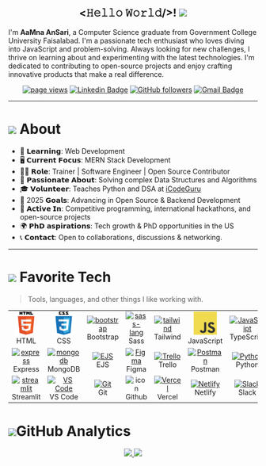 <!-- <h2 align="center"> Hi &lt;𝚌𝚘𝚍𝚎𝚛𝚜/&gt;! <img src="https://raw.githubusercontent.com/ABSphreak/ABSphreak/master/gifs/Hi.gif" width="30px"> </h2> -->
<h2 align="center"> &lt;𝙷𝚎𝚕𝚕𝚘 𝚆𝚘𝚛𝚕𝚍/&gt;! <img src="https://github.com/TheDudeThatCode/TheDudeThatCode/blob/master/Assets/Earth.gif" width="34px"> </h2>


I'm **AaMna AnSari**, a Computer Science graduate from Government College University Faisalabad. I'm a passionate tech enthusiast who loves diving into JavaScript and problem-solving. Always looking for new challenges, I thrive on learning about and experimenting with the latest technologies. I'm dedicated to contributing to open-source projects and enjoy crafting innovative products that make a real difference.

<div align="center">

[![page views](https://komarev.com/ghpvc/?username=aamna-ansari&color=ff3377)](https://github.com/aamna-ansari/)
[![Linkedin Badge](https://img.shields.io/badge/-aamnansari-blue?style=flat-square&logo=Linkedin&logoColor=white&link=https://www.linkedin.com/in/aamnansari/)](https://www.linkedin.com/in/aamnansari/)
[![GitHub followers](https://img.shields.io/github/followers/aamna-ansari?label=Follow&style=social)](https://github.com/aamna-ansari/)
[![Gmail Badge](https://img.shields.io/badge/-theaamnansari@gmail.com-c14438?style=flat-square&logo=Gmail&logoColor=white&link=mailto:theaamnansari@gmail.com)](mailto:theaamnansari@gmail.com)
<!--[![LeetCode Solved Problems](https://img.shields.io/badge/dynamic/json?style=flat-square&labelColor=black&color=%23ffa116&label=Solved&query=solved&url=https%3A%2F%2Fleetcode-badge.vercel.app%2Fapi%2Fusers%2Faamna-ansari&logo=leetcode&logoColor=yellow)](https://leetcode.com/u/aamna-ansari/) -->

</div>

---
     
<!-- <h1 align="left"> <img src="https://user-images.githubusercontent.com/74038190/216649417-9acc58df-9186-4132-ad43-819a57babb67.gif" width="50px"> About </h1> -->
 <h1 align="left"> <img src="https://media.giphy.com/media/ObNTw8Uzwy6KQ/giphy.gif" width="34px"> About </h1> 
<!-- <h1 align="left"> <img src="https://user-images.githubusercontent.com/74038190/216656959-bdd9b5f2-9fc8-438e-bbf3-3674c39ec746.gif" width="60px"> About </h1> -->
  
- 📘  𝗟𝗲𝗮𝗿𝗻𝗶𝗻𝗴: Web Development
- 🖥️ 𝗖𝘂𝗿𝗿𝗲𝗻𝘁 𝗙𝗼𝗰𝘂𝘀: MERN Stack Development
- 👨‍🏫 𝗥𝗼𝗹𝗲: Trainer | Software Engineer | Open Source Contributor
- 🧠 𝗣𝗮𝘀𝘀𝗶𝗼𝗻𝗮𝘁𝗲 𝗔𝗯𝗼𝘂𝘁: Solving complex Data Structures and Algorithms
- 🎓 𝗩𝗼𝗹𝘂𝗻𝘁𝗲𝗲𝗿: Teaches Python and DSA at <a href="https://www.icode.guru" target="_blank">iCodeGuru</a>
- 🥅 2025 𝗚𝗼𝗮𝗹𝘀: Advancing in Open Source & Backend Development
- 🚀 𝗔𝗰𝘁𝗶𝘃𝗲 𝗜𝗻: Competitive programming, international hackathons, and open-source projects
- 🌍 𝗣𝗵𝗗 𝗮𝘀𝗽𝗶𝗿𝗮𝘁𝗶𝗼𝗻𝘀: Tech growth & PhD opportunities in the US
- 📞 𝗖𝗼𝗻𝘁𝗮𝗰𝘁: Open to collaborations, discussions & networking.
--- 
<h1 align="left"> <img src="https://user-images.githubusercontent.com/74038190/212284087-bbe7e430-757e-4901-90bf-4cd2ce3e1852.gif" width="34px"> Favorite Tech</h1>

> Tools, languages, and other things I like working with.

<table>
  <tr>
    <td align="center" width="96">
      <a href="#macropower-tech"> <img src="https://raw.githubusercontent.com/devicons/devicon/master/icons/html5/html5-original-wordmark.svg" alt="html5" width="48" height="48" />
      </a>
      <br>HTML
    </td>
    <td align="center" width="96">
      <a href="#macropower-tech"> <img src="https://raw.githubusercontent.com/devicons/devicon/master/icons/css3/css3-original-wordmark.svg" alt="css3" width="48" height="48" />
      </a>
      <br>CSS
    </td>
    <td align="center" width="96">
      <a href="#macropower-tech"><img src="https://user-images.githubusercontent.com/25181517/183898054-b3d693d4-dafb-4808-a509-bab54cf5de34.png" alt="bootstrap"  width="48" height="48"  />
      </a>
      <br>Bootstrap
    </td>
       <td align="center" width="96">
      <a href="#macropower-tech"><img src="https://www.vectorlogo.zone/logos/sass-lang/sass-lang-icon.svg" alt="sass-lang"  width="48" height="48"  />
      </a>
      <br>Sass
    </td>
       <td align="center" width="96">
      <a href="#macropower-tech"><img src="https://www.vectorlogo.zone/logos/tailwindcss/tailwindcss-icon.svg" alt="tailwind"  width="48" height="48"  />
      </a>
      <br>Tailwind
    </td>
    <td align="center" width="96">
      <a href="#macropower-tech"><img src="https://raw.githubusercontent.com/devicons/devicon/master/icons/javascript/javascript-original.svg"  alt="JavaScript"  width="48" height="48" />
      </a>
      <br>JavaScript
    </td>
       <td align="center" width="96">
      <a href="#macropower-tech"><img src="https://www.vectorlogo.zone/logos/typescriptlang/typescriptlang-icon.svg"  alt="JavaScript"  width="48" height="48" />
      </a>
      <br>TypeScript
    </td>
       <td align="center" width="96">
      <a href="#macropower-tech"><img src="https://www.vectorlogo.zone/logos/reactjs/reactjs-icon.svg"  alt="React"  width="48" height="48" />
      </a>
      <br>React
    </td>
    <td align="center" width="96">
      <a href="#macropower-tech"><img src="https://www.vectorlogo.zone/logos/nodejs/nodejs-icon.svg" alt="NodeJS" width="48" height="48" />
      </a>
      <br>NodeJS
    </td>
  </tr>
     <tr>
          <td align="center" width="96">
      <a href="#macropower-tech"><img src="https://www.vectorlogo.zone/logos/expressjs/expressjs-icon.svg" alt="express" width="48" height="48" />
      </a>
      <br>Express
    </td>
           <td align="center" width="96">
      <a href="#macropower-tech"><img src="https://www.vectorlogo.zone/logos/mongodb/mongodb-icon.svg" alt="mongodb" width="48" height="48" />
      </a>
      <br>MongoDB
    </td>
          <td align="center" width="96">
      <a href="#macropower-tech"><img src="https://github.com/uiwjs/file-icons/blob/master/icon/ejs.svg" alt="EJS" width="48" height="48" />
      </a>
      <br>EJS
    </td>
<!--           <td align="center" width="96">
      <a href="#macropower-tech"><img src="https://github.com/bestofjs/bestofjs/blob/master/apps/bestofjs-nextjs/public/logos/shadcnui.svg" alt="Shadcn" width="48" height="48" />
      </a>
      <br>Shadcn
    </td> -->
          <td align="center" width="96">
      <a href="#macropower-tech"><img src="https://www.vectorlogo.zone/logos/figma/figma-icon.svg" alt="Figma" width="48" height="48" />
      </a>
      <br>Figma
    </td>
<!--           <td align="center" width="96">
      <a href="#macropower-tech"><img src="https://github.com/bestofjs/bestofjs/blob/master/apps/bestofjs-nextjs/public/logos/chakra-ui.svg" alt="Chakra UI" width="48" height="48" />
      </a>
      <br>Chakra UI
    </td> -->
          <td align="center" width="96">
      <a href="#macropower-tech"><img src="https://www.vectorlogo.zone/logos/trello/trello-icon.svg" alt="Trello" width="48" height="48" />
      </a>
      <br>Trello
    </td>
    <td align="center" width="96">
      <a href="#macropower-tech"><img src="https://www.vectorlogo.zone/logos/getpostman/getpostman-icon.svg" alt="Postman" width="48" height="48" />
      </a>
      <br>Postman
    </td> 
          <td align="center" width="96">
      <a href="#macropower-tech"><img src="https://www.vectorlogo.zone/logos/python/python-icon.svg"  alt="Python"  width="48" height="48" />
      </a>
      <br>Python
    </td>
          <td align="center" width="96">
      <a href="#macropower-tech"><img src="https://www.vectorlogo.zone/logos/jupyter/jupyter-icon.svg" alt="jupyter" width="48" height="48" />
      </a>
      <br>Jupyter
    </td>
     </tr>
  <tr>
       <td align="center" width="96">
      <a href="#macropower-tech"><img src="https://github.com/gilbarbara/logos/blob/main/logos/streamlit.svg" alt="streamlit" width="48" height="48" />
      </a>
      <br>Streamlit
    </td>
       <td align="center" width="96">
      <a href="#macropower-tech"><img src="https://www.vectorlogo.zone/logos/visualstudio_code/visualstudio_code-icon.svg" alt="VS Code" width="48" height="48" />
      </a>
      <br>VS Code
    </td>
       <td align="center" width="96">
      <a href="#macropower-tech"><img src="https://www.vectorlogo.zone/logos/git-scm/git-scm-icon.svg" alt="Git" width="48" height="48" />
      </a>
      <br>Git
    </td>
     <td align="center" width="96">
        <img src="https://techstack-generator.vercel.app/github-icon.svg" alt="icon" width="60" height="50" />
      <br>Github
    </td>
       <td align="center" width="96">
      <a href="#macropower-tech"><img src="https://www.vectorlogo.zone/logos/vercel/vercel-icon.svg" alt="Vercel" width="48" height="48" />
      </a>
      <br>Vercel
    </td>
          <td align="center" width="96">
      <a href="#macropower-tech"><img src="https://www.vectorlogo.zone/logos/netlify/netlify-icon.svg" alt="Netlify" width="48" height="48" />
      </a>
      <br>Netlify
    </td>
    <td align="center" width="96">
      <a href="#macropower-tech"><img src="https://www.vectorlogo.zone/logos/slack/slack-icon.svg" alt="Slack" width="48" height="48" />
      </a>
      <br>Slack
    </td>
     </tr>
</table>


<!-- <h1><img src="https://i.pinimg.com/originals/65/c4/f4/65c4f452571be1261e9c623f7da488ac.gif" width="45px"> GitHub Analytics </h1> --> 
<!--<h1><img src="https://media.giphy.com/media/iY8CRBdQXODJSCERIr/giphy.gif" width="50px">GitHub Analytics </h1> -->
<h1><img src="https://media3.giphy.com/media/ZjtF698DrjHGcntUCB/giphy.gif" width="50px">GitHub Analytics </h1>


<p align="center">
    <a href="https://github.com/AaMna-AnSari">
          <img height="180em"  src="https://github-readme-stats-git-masterrstaa-rickstaa.vercel.app/api?username=AaMna-AnSari&show_icons=true&theme=radical&include_all_commits=true&count_private=true&"/> 
          <img height="180em"  src="https://github-readme-stats-eight-theta.vercel.app/api/top-langs/?username=AaMna-AnSari&layout=compact&langs_count=8&theme=radical&"/>
     </a> 
<!--      <img width="82%" src="https://github-readme-streak-stats.herokuapp.com/?user=AaMna-AnSari&show_icons=true&locale=en&layout=demo&theme=dracula&hide_border=true"/> -->
<!--      <img width="83%" src="https://github-readme-streak-stats.herokuapp.com/?user=AaMna-AnSari&show_icons=true&locale=en&layout=demo&theme=radical&"/> -->
</p>
</p>


 
